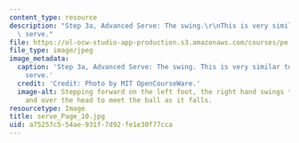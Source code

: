 ```yaml
---
content_type: resource
description: "Step 3a, Advanced Serve: The swing.\r\nThis is very similar to the basic\
  \ serve."
file: https://ol-ocw-studio-app-production.s3.amazonaws.com/courses/pe-710-tennis-spring-2007/a75257c554ae931f7d92fe1e30f77cca_serve_Page_10.jpg
file_type: image/jpeg
image_metadata:
  caption: 'Step 3a, Advanced Serve: The swing. This is very similar to the basic
    serve.'
  credit: 'Credit: Photo by MIT OpenCourseWare.'
  image-alt: Stepping forward on the left foot, the right hand swings the racket up
    and over the head to meet the ball as it falls.
resourcetype: Image
title: serve_Page_10.jpg
uid: a75257c5-54ae-931f-7d92-fe1e30f77cca
---
```

